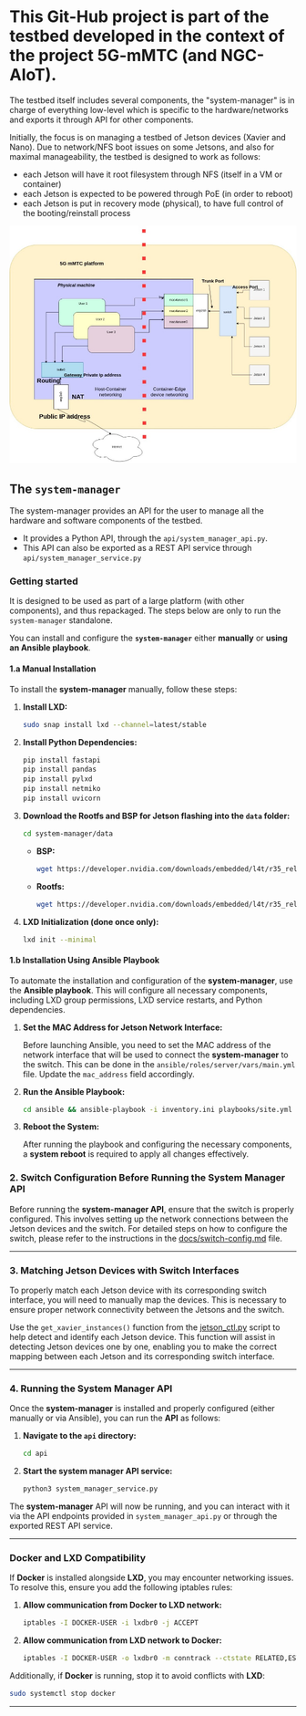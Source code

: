 # This Git-Hub project is part of the testbed developed in the context of the project 5G-mMTC (and NGC-AIoT).

The testbed itself includes several components, the "system-manager" is in charge of everything low-level which is 
specific to the hardware/networks and exports it through API for other components.

Initially, the focus is on managing a testbed of Jetson devices (Xavier and Nano).
Due to network/NFS boot issues on some Jetsons, and also for maximal manageability, the testbed is designed to work as
follows:
- each Jetson will have it root filesystem through NFS (itself in a VM or container)
- each Jetson is expected to be powered through PoE (in order to reboot)
- each Jetson is put in recovery mode (physical), to have full control of the booting/reinstall process

![network architecture](docs/figs/final_network_arch.jpeg)

## The `system-manager`

The system-manager provides an API for the user to manage all the hardware and software components of the testbed.
- It provides a Python API, through the `api/system_manager_api.py`. 
- This API can also be exported as a REST API service through `api/system_manager_service.py`

### Getting started

It is designed to be used as part of a large platform (with other components), and thus repackaged.
The steps below are only to run the `system-manager` standalone.

You can install and configure the **`system-manager`** either **manually** or **using an Ansible playbook**.


#### **1.a Manual Installation**

To install the **system-manager** manually, follow these steps:

1. **Install LXD:**
   ```bash
   sudo snap install lxd --channel=latest/stable
   ```

2. **Install Python Dependencies:**
   ```bash
   pip install fastapi
   pip install pandas 
   pip install pylxd 
   pip install netmiko
   pip install uvicorn
   ```

3. **Download the Rootfs and BSP for Jetson flashing into the `data` folder:**
   ```bash
   cd system-manager/data
   ```

   - **BSP:**
     ```bash
     wget https://developer.nvidia.com/downloads/embedded/l4t/r35_release_v4.1/release/jetson_linux_r35.4.1_aarch64.tbz2
     ```

   - **Rootfs:**
     ```bash
     wget https://developer.nvidia.com/downloads/embedded/l4t/r35_release_v4.1/release/tegra_linux_sample-root-filesystem_r35.4.1_aarch64.tbz2
     ```

4. **LXD Initialization (done once only):**
   ```bash
   lxd init --minimal
   ```




#### **1.b Installation Using Ansible Playbook**

To automate the installation and configuration of the **system-manager**, use the **Ansible playbook**. This will configure all necessary components, including LXD group permissions, LXD service restarts, and Python dependencies.

1. **Set the MAC Address for Jetson Network Interface:**

   Before launching Ansible, you need to set the MAC address of the network interface that will be used to connect the **system-manager** to the switch. This can be done in the `ansible/roles/server/vars/main.yml` file. Update the `mac_address` field accordingly.

2. **Run the Ansible Playbook:**
   ```bash
   cd ansible && ansible-playbook -i inventory.ini playbooks/site.yml --ask-become-pass
   ```

3. **Reboot the System:**

   After running the playbook and configuring the necessary components, a **system reboot** is required to apply all changes effectively.


### **2. Switch Configuration Before Running the System Manager API**

Before running the **system-manager API**, ensure that the switch is properly configured. This involves setting up the network connections between the Jetson devices and the switch. For detailed steps on how to configure the switch, please refer to the instructions in the [docs/switch-config.md](docs/switch-config.md) file.

---
### **3. Matching Jetson Devices with Switch Interfaces**

To properly match each Jetson device with its corresponding switch interface, you will need to manually map the devices. This is necessary to ensure proper network connectivity between the Jetsons and the switch.

Use the `get_xavier_instances()` function from the [jetson_ctl.py](scripts/jetson_ctl.py) script to help detect and identify each Jetson device. This function will assist in detecting Jetson devices one by one, enabling you to make the correct mapping between each Jetson and its corresponding switch interface.

---

### **4. Running the System Manager API**

Once the **system-manager** is installed and properly configured (either manually or via Ansible), you can run the **API** as follows:

1. **Navigate to the `api` directory:**
   ```bash
   cd api
   ```

2. **Start the system manager API service:**
   ```bash
   python3 system_manager_service.py
   ```

The **system-manager** API will now be running, and you can interact with it via the API endpoints provided in `system_manager_api.py` or through the exported REST API service.



---

### **Docker and LXD Compatibility**

If **Docker** is installed alongside **LXD**, you may encounter networking issues. To resolve this, ensure you add the following iptables rules:

1. **Allow communication from Docker to LXD network:**
   ```bash
   iptables -I DOCKER-USER -i lxdbr0 -j ACCEPT
   ```

2. **Allow communication from LXD network to Docker:**
   ```bash
   iptables -I DOCKER-USER -o lxdbr0 -m conntrack --ctstate RELATED,ESTABLISHED -j ACCEPT
   ```

Additionally, if **Docker** is running, stop it to avoid conflicts with **LXD**:

```bash
sudo systemctl stop docker
```

---